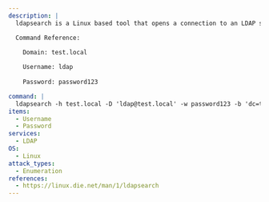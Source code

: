 ```yaml
---
description: |
  ldapsearch is a Linux based tool that opens a connection to an LDAP server, binds, and performs a search using specified parameters. The following command will attempt to find sensitive information (such as leaked creds), by querying all LDAP objects, essentially dumping all the data that an anonymous user can access.

  Command Reference:

  	Domain: test.local
    
  	Username: ldap
    
  	Password: password123

command: |
  ldapsearch -h test.local -D 'ldap@test.local' -w password123 -b 'dc=test,dc=local'
items:
  - Username
  - Password
services:
  - LDAP
OS:
  - Linux
attack_types:
  - Enumeration
references:
  - https://linux.die.net/man/1/ldapsearch
---
```

